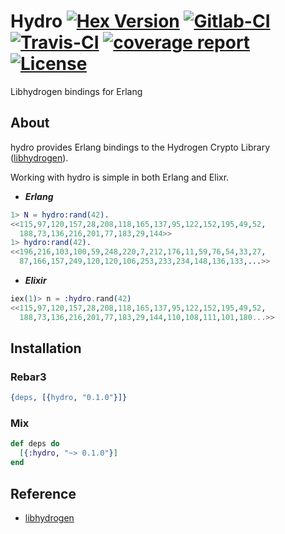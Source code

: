 Hydro [![Hex Version](https://img.shields.io/hexpm/v/hydro.svg)](https://hex.pm/packages/hydro) [![Gitlab-CI](https://gitlab.com/starbelly/hydro/badges/master/pipeline.svg)](https://gitlab.com/starbelly/hydro/commits/master) [![Travis-CI](https://travis-ci.com/starbelly/hydro.svg?branch=master)](https://travis-ci.com/starbelly/hydro) [![coverage report](https://gitlab.com/starbelly/hydro/badges/master/coverage.svg)](https://gitlab.com/starbelly/hydro/commits/master) [![License](https://img.shields.io/badge/License-MIT-blue.svg)]()
============

Libhydrogen bindings for Erlang

## About

hydro provides Erlang bindings to the Hydrogen Crypto Library ([libhydrogen](https://www.libhydrogen.org/doc/)).

Working with hydro is simple in both Erlang and Elixr.

- ***Erlang***
```erlang
1> N = hydro:rand(42).
<<115,97,120,157,28,208,118,165,137,95,122,152,195,49,52,
  188,73,136,216,201,77,183,29,144>>
1> hydro:rand(42).
<<196,216,103,100,59,248,220,7,212,176,11,59,76,54,33,27,
  87,166,157,249,120,120,106,253,233,234,148,136,133,...>>
```

- ***Elixir***
```elixir
iex(1)> n = :hydro.rand(42)
<<115,97,120,157,28,208,118,165,137,95,122,152,195,49,52,
  188,73,136,216,201,77,183,29,144,110,108,111,101,180...>>
```

## Installation

### Rebar3

```erlang
{deps, [{hydro, "0.1.0"}]}
```

### Mix

```elixir
def deps do
  [{:hydro, "~> 0.1.0"}]
end
```

## Reference

 - [libhydrogen](https://www.libhydrogen.org/doc/)
